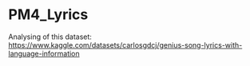 # PM4_Lyrics
Analysing of this dataset: https://www.kaggle.com/datasets/carlosgdcj/genius-song-lyrics-with-language-information

